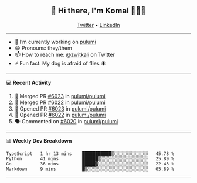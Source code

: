 <h2 align="center"> 👋 Hi there, I'm Komal 🧑🏾‍💻 </h2>
<p align="center">
    <a href="https://twitter.com/zwitkali">Twitter</a> •
    <a href="https://www.linkedin.com/in/komal-ali/">LinkedIn</a>
</p>

--------

- 🔭 I’m currently working on [pulumi](https://github.com/pulumi/pulumi)
- 😄 Pronouns: they/them
- 📫 How to reach me: [@zwitkali](https://twitter.com/zwitkali) on Twitter
- ⚡ Fun fact: My dog is afraid of flies 🪰

--------
💻 **Recent Activity**

<!--START_SECTION:activity-->
1. 🎉 Merged PR [#6023](https://github.com/pulumi/pulumi/pull/6023) in [pulumi/pulumi](https://github.com/pulumi/pulumi)
2. 🎉 Merged PR [#6022](https://github.com/pulumi/pulumi/pull/6022) in [pulumi/pulumi](https://github.com/pulumi/pulumi)
3. 💪 Opened PR [#6023](https://github.com/pulumi/pulumi/pull/6023) in [pulumi/pulumi](https://github.com/pulumi/pulumi)
4. 💪 Opened PR [#6022](https://github.com/pulumi/pulumi/pull/6022) in [pulumi/pulumi](https://github.com/pulumi/pulumi)
5. 🗣 Commented on [#6020](https://github.com/pulumi/pulumi/issues/6020) in [pulumi/pulumi](https://github.com/pulumi/pulumi)
<!--END_SECTION:activity-->

--------

📊 **Weekly Dev Breakdown**
<!--START_SECTION:waka-->
```text
TypeScript   1 hr 13 mins    ███████████▒░░░░░░░░░░░░░   45.78 % 
Python       41 mins         ██████▒░░░░░░░░░░░░░░░░░░   25.89 % 
Go           36 mins         █████▓░░░░░░░░░░░░░░░░░░░   22.43 % 
Markdown     9 mins          █▒░░░░░░░░░░░░░░░░░░░░░░░   05.89 % 
```
<!--END_SECTION:waka-->

--------